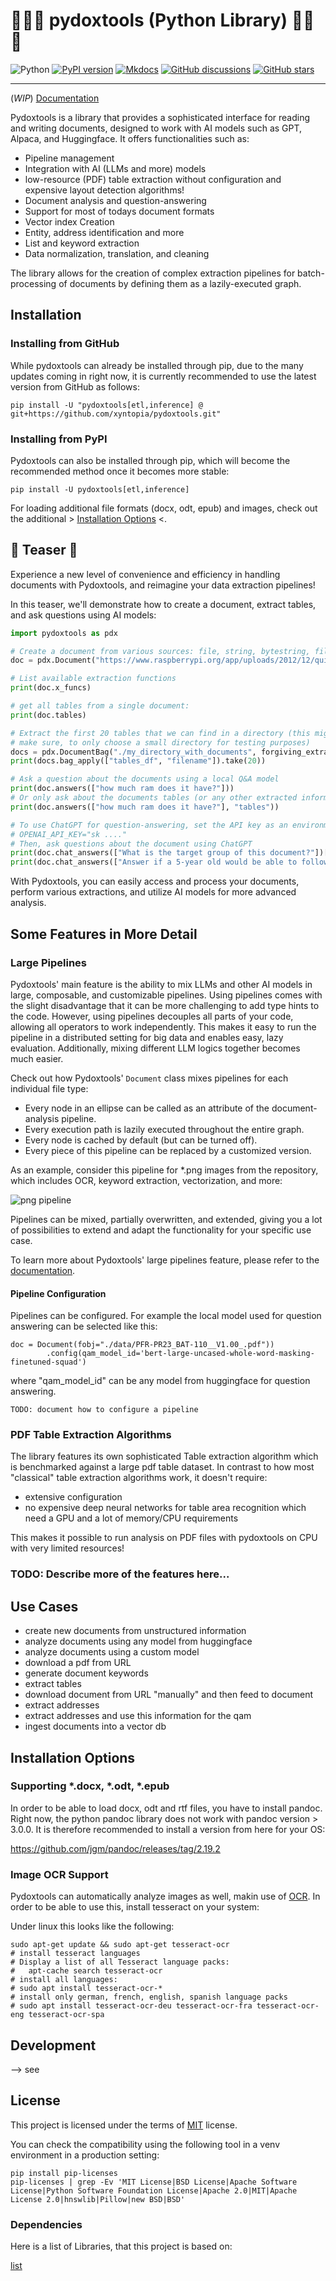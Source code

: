 🎩✨📄 pydoxtools (Python Library) 🎩✨📄
================================================================================

![Python](https://img.shields.io/pypi/pyversions/pydoxtools.svg)
[![PyPI version](https://img.shields.io/pypi/v/pydoxtools.svg)](https://pypi.python.org/pypi/pydoxtools)
[![Mkdocs](https://img.shields.io/badge/doc-mkdocs-845ed7.svg)](https://pydoxtools.xyntopia.com)
[![GitHub discussions](https://img.shields.io/badge/discuss-online-845ef7)](https://github.com/xyntopia/pydoxtools/discussions)
[![GitHub stars](https://img.shields.io/github/stars/xyntopia/pydoxtools)](https://github.com/xyntopia/pydoxtools/stargazers)

***

(*WIP*) [Documentation](https://pydoxtools.xyntopia.com)

Pydoxtools is a library that provides a sophisticated interface for reading and
writing documents, designed to work with AI models such as GPT, Alpaca, and
Huggingface. It offers functionalities such as:

- Pipeline management
- Integration with AI (LLMs and more) models
- low-resource (PDF) table extraction without configuration and expensive
  layout detection algorithms!
- Document analysis and question-answering
- Support for most of todays document formats
- Vector index Creation
- Entity, address identification and more
- List and keyword extraction
- Data normalization, translation, and cleaning

The library allows for the creation of complex extraction pipelines
for batch-processing of documents by defining them as a lazily-executed graph.

## Installation

### Installing from GitHub

While pydoxtools can already be installed through pip, due to the
many updates coming in right now, it is currently recommended to use
the latest version from GitHub as follows:

    pip install -U "pydoxtools[etl,inference] @ git+https://github.com/xyntopia/pydoxtools.git"

### Installing from PyPI

Pydoxtools can also be installed through pip, which will become the recommended
method once it becomes more stable:

    pip install -U pydoxtools[etl,inference]

For loading additional file formats (docx, odt, epub) and images, check out
the additional > [Installation Options](#installation-options) <.

## 🚀 Teaser 🚀

Experience a new level of convenience and efficiency in handling
documents with Pydoxtools, and reimagine your data extraction pipelines!

In this teaser, we'll demonstrate how to create a document, extract
tables, and ask questions using AI models:

```python
import pydoxtools as pdx

# Create a document from various sources: file, string, bytestring, file-like object, or URL
doc = pdx.Document("https://www.raspberrypi.org/app/uploads/2012/12/quick-start-guide-v1.1.pdf")

# List available extraction functions
print(doc.x_funcs)

# get all tables from a single document:
print(doc.tables)

# Extract the first 20 tables that we can find in a directory (this might take a while,
# make sure, to only choose a small directory for testing purposes)
docs = pdx.DocumentBag("./my_directory_with_documents", forgiving_extracts=True)
print(docs.bag_apply(["tables_df", "filename"]).take(20))

# Ask a question about the documents using a local Q&A model
print(doc.answers(["how much ram does it have?"]))
# Or only ask about the documents tables (or any other extracted information):
print(doc.answers(["how much ram does it have?"], "tables"))

# To use ChatGPT for question-answering, set the API key as an environment variable:
# OPENAI_API_KEY="sk ...."
# Then, ask questions about the document using ChatGPT
print(doc.chat_answers(["What is the target group of this document?"])[0].content)
print(doc.chat_answers(["Answer if a 5-year old would be able to follow these instructions?"])[0].content)
```

With Pydoxtools, you can easily access and process your documents, perform various extractions,
and utilize AI models for more advanced analysis.

## Some Features in More Detail

### Large Pipelines

Pydoxtools' main feature is the ability to mix LLMs and other
AI models in large, composable, and customizable pipelines.
Using pipelines comes with the slight disadvantage that it
can be more challenging to add type hints to the code.
However, using pipelines decouples all parts of your code,
allowing all operators to work independently. This
makes it easy to run the pipeline in a distributed setting for big data
and enables easy, lazy evaluation. Additionally,
mixing different LLM logics together becomes much easier.

Check out how Pydoxtools' `Document` class mixes pipelines for each individual file type:

- Every node in an ellipse can be called as an attribute of the document-analysis pipeline.
- Every execution path is lazily executed throughout the entire graph.
- Every node is cached by default (but can be turned off).
- Every piece of this pipeline can be replaced by a customized version.

As an example, consider this pipeline for *.png images from the repository,
which includes OCR, keyword extraction, vectorization, and more:

![png pipeline](http://pydoxtools.xyntopia.com/images/document_logic_.png.svg)

Pipelines can be mixed, partially overwritten, and extended, giving you a lot of possibilities
to extend and adapt the functionality for your specific use case.

To learn more about Pydoxtools' large pipelines feature, please refer to
the [documentation](http://pydoxtools.xyntopia.com/reference/#pydoxtools.document.Document).

#### Pipeline Configuration

Pipelines can be configured. For example the local model used for
question answering can be selected like this:

    doc = Document(fobj="./data/PFR-PR23_BAT-110__V1.00_.pdf"))
            .config(qam_model_id='bert-large-uncased-whole-word-masking-finetuned-squad')

where "qam_model_id" can be any model from huggingface for question answering.

    TODO: document how to configure a pipeline

### PDF Table Extraction Algorithms

The library features its own sophisticated Table extraction algorithm which is benchmarked
against a large pdf table dataset. In contrast to how most "classical" table extraction
algorithms work, it doesn't require:

- extensive configuration
- no expensive deep neural networks for table area recognition which need a GPU and
  a lot of memory/CPU requirements

This makes it possible to run analysis on PDF files with pydoxtools on CPU with
very limited resources!

### TODO: Describe more of the features here...

## Use Cases

- create new documents from unstructured information
- analyze documents using any model from huggingface
- analyze documents using a custom model
- download a pdf from URL
- generate document keywords
- extract tables
- download document from URL "manually" and then feed to document
- extract addresses
- extract addresses and use this information for the qam
- ingest documents into a vector db

## Installation Options

### Supporting \*.docx, \*.odt, \*.epub

In order to be able to load docx, odt and rtf files, you have to install pandoc.
Right now, the python pandoc library does not work with pandoc version > 3.0.0. It
is therefore recommended to install a version from here for your OS:

https://github.com/jgm/pandoc/releases/tag/2.19.2

### Image OCR Support

Pydoxtools can automatically analyze images as well, makin use of
[OCR](https://en.wikipedia.org/wiki/Optical_character_recognition).
In order to be able to use this, install tesseract on your system:

Under linux this looks like the following:

    sudo apt-get update && sudo apt-get tesseract-ocr
    # install tesseract languages 
    # Display a list of all Tesseract language packs:
    #   apt-cache search tesseract-ocr
    # install all languages:
    # sudo apt install tesseract-ocr-*
    # install only german, french, english, spanish language packs
    # sudo apt install tesseract-ocr-deu tesseract-ocr-fra tesseract-ocr-eng tesseract-ocr-spa

## Development

--> see [](DEVELOPMENT)

## License

This project is licensed under the terms of [MIT](LICENSE) license.

You can check the compatibility using the following tool in a venv environment in a production
setting:

    pip install pip-licenses
    pip-licenses | grep -Ev 'MIT License|BSD License|Apache Software License|Python Software Foundation License|Apache 2.0|MIT|Apache License 2.0|hnswlib|Pillow|new BSD|BSD'

### Dependencies

Here is a list of Libraries, that this project is based on:

[list](poetry.lock)
